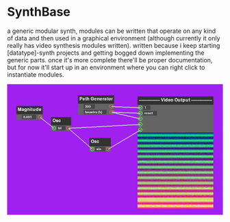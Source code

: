 # SynthBase

a generic modular synth, modules can be written that operate on any kind of data and then used in a graphical environment 
(although currently it only really has video synthesis modules written). written because i keep starting [datatype]-synth
projects and getting bogged down implementing the generic parts. once it's more complete there'll be proper documentation,
but for now it'll start up in an environment where you can right click to instantiate modules.

![a modular video synth interface showing some simple capabilities](example.jpg?raw=true)
